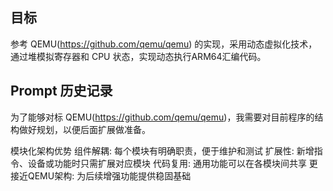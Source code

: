 
## 目标
参考 QEMU(https://github.com/qemu/qemu) 的实现，采用动态虚拟化技术，通过堆模拟寄存器和 CPU 状态，实现动态执行ARM64汇编代码。

## Prompt 历史记录


为了能够对标 QEMU(https://github.com/qemu/qemu)，我需要对目前程序的结构做好规划，以便后面扩展做准备。

模块化架构优势
组件解耦: 每个模块有明确职责，便于维护和测试
扩展性: 新增指令、设备或功能时只需扩展对应模块
代码复用: 通用功能可以在各模块间共享
更接近QEMU架构: 为后续增强功能提供稳固基础

